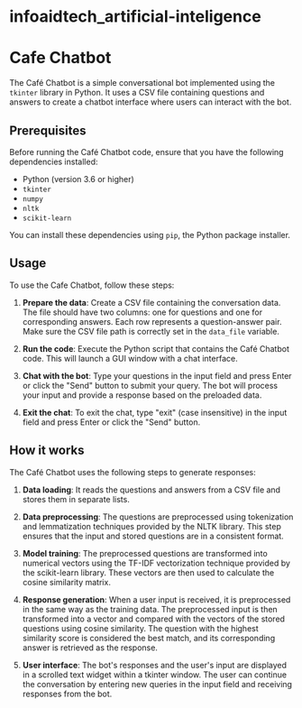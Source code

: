 # infoaidtech_artificial-inteligence
# Cafe Chatbot

The Café Chatbot is a simple conversational bot implemented using the `tkinter` library in Python. It uses a CSV file containing questions and answers to create a chatbot interface where users can interact with the bot.

## Prerequisites

Before running the Café Chatbot code, ensure that you have the following dependencies installed:

- Python (version 3.6 or higher)
- `tkinter`
- `numpy`
- `nltk`
- `scikit-learn`

You can install these dependencies using `pip`, the Python package installer.


## Usage

To use the Cafe Chatbot, follow these steps:

1. **Prepare the data**: Create a CSV file containing the conversation data. The file should have two columns: one for questions and one for corresponding answers. Each row represents a question-answer pair. Make sure the CSV file path is correctly set in the `data_file` variable.

2. **Run the code**: Execute the Python script that contains the Café Chatbot code. This will launch a GUI window with a chat interface.

3. **Chat with the bot**: Type your questions in the input field and press Enter or click the "Send" button to submit your query. The bot will process your input and provide a response based on the preloaded data.

4. **Exit the chat**: To exit the chat, type "exit" (case insensitive) in the input field and press Enter or click the "Send" button.

## How it works

The Café Chatbot uses the following steps to generate responses:

1. **Data loading**: It reads the questions and answers from a CSV file and stores them in separate lists.

2. **Data preprocessing**: The questions are preprocessed using tokenization and lemmatization techniques provided by the NLTK library. This step ensures that the input and stored questions are in a consistent format.

3. **Model training**: The preprocessed questions are transformed into numerical vectors using the TF-IDF vectorization technique provided by the scikit-learn library. These vectors are then used to calculate the cosine similarity matrix.

4. **Response generation**: When a user input is received, it is preprocessed in the same way as the training data. The preprocessed input is then transformed into a vector and compared with the vectors of the stored questions using cosine similarity. The question with the highest similarity score is considered the best match, and its corresponding answer is retrieved as the response.

5. **User interface**: The bot's responses and the user's input are displayed in a scrolled text widget within a tkinter window. The user can continue the conversation by entering new queries in the input field and receiving responses from the bot.
